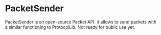 # PacketSender

PacketSender is an open-source Packet API. It allows to send packets with a similar functioning to ProtocolLib. Not ready for public use yet.
